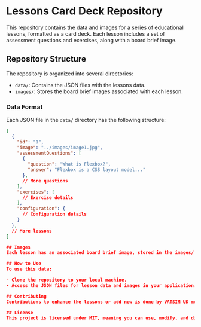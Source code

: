# Lessons Card Deck Repository

This repository contains the data and images for a series of educational lessons, formatted as a card deck. Each lesson includes a set of assessment questions and exercises, along with a board brief image.

## Repository Structure

The repository is organized into several directories:

- `data/`: Contains the JSON files with the lessons data.
- `images/`: Stores the board brief images associated with each lesson.

### Data Format

Each JSON file in the `data/` directory has the following structure:

```json
[
  {
    "id": "1",
    "image": "../images/image1.jpg",
    "assessmentQuestions": [
      {
        "question": "What is Flexbox?",
        "answer": "Flexbox is a CSS layout model..."
      },
      // More questions
    ],
    "exercises": [
      // Exercise details
    ],
    "configuration": {
      // Configuration details
    }
  },
  // More lessons
]

## Images
Each lesson has an associated board brief image, stored in the images/ directory. The file names of the images are referenced in the corresponding lesson's JSON data.

## How to Use
To use this data:

- Clone the repository to your local machine.
- Access the JSON files for lesson data and images in your application.

## Contributing
Contributions to enhance the lessons or add new is done by VATSIM UK mentors involved in the creation, maintenance, and modification of the P rating syllabuses.

## License
This project is licensed under MIT, meaning you can use, modify, and distribute it as long as you follow the terms of the license.
